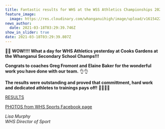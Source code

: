 ```yaml
---
title: Fantastic results for WHS at the WSS Athletics Championships 2021
feature_image:
  image: https://res.cloudinary.com/whanganuihigh/image/upload/v1615422226/Events/Screenshot_2021-03-11_132259.png
news_author:
  date: 2021-03-18T03:29:39.746Z
show_in_slider: true
date: 2021-03-18T03:29:39.807Z
---
```

🎉🎉 **WOW!!!! What a day for WHS Athletics yesterday at Cooks Gardens at the Whanganui Secondary School Champs!!!**  

**Congrats to coaches Greg Fromont and Elaine Baker for the wonderful work you have done with our team.** 👌👌

**The results were outstanding and proved that committment, hard work and dedicated athletes to trainings pays off!**  💚💛💚💛

[RESULTS](http://www.matstiming.co.nz/results/2021%20Results/2021%20WhanganuiSSTFChamps/?fbclid=IwAR0FkvmNpIBK7j38uMvRQvmWvGy__yFo3-kcIOLJz6GCVG47DMxAj2-mFfw)



[PHOTOS from WHS Sports Facebook page](https://www.facebook.com/Whanganui-High-School-Sports-168112976671150/)

*Lisa Murphy  
WHS Director of Sport*